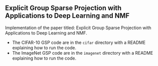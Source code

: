 ## Explicit Group Sparse Projection with Applications to Deep Learning and NMF
Implementation of the paper titled: Explicit Group Sparse Projection with Applications to Deep Learning and NMF.

- The CIFAR-10 GSP code are in the `cifar` directory with a README  explaining how to run the code.
- The ImageNet GSP code are in the `imagenet` directory with a README explaining how to run the code.

